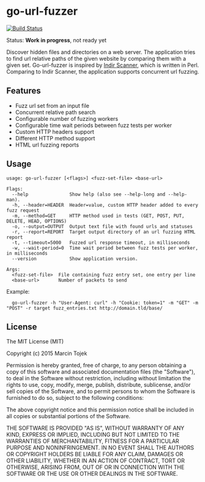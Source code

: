 # go-url-fuzzer

[![Build Status](https://travis-ci.org/mtojek/go-url-fuzzer.svg?branch=master)](https://travis-ci.org/mtojek/go-url-fuzzer)

Status: **Work in progress**, not ready yet

Discover hidden files and directories on a web server. The application tries to find url relative paths of the given website by comparing them with a given set. Go-url-fuzzer is inspired by [Indir Scanner](http://indir.uw-team.org/), which is written in Perl. Comparing to Indir Scanner, the application supports concurrent url fuzzing.

## Features

* Fuzz url set from an input file
* Concurrent relative path search
* Configurable number of fuzzing workers
* Configurable time wait periods between fuzz tests per worker
* Custom HTTP headers support
* Different HTTP method support
* HTML url fuzzing reports

## Usage

~~~
usage: go-url-fuzzer [<flags>] <fuzz-set-file> <base-url>

Flags:
  --help               Show help (also see --help-long and --help-man).
  -h, --header=HEADER  Header=value, custom HTTP header added to every fuzz request
  -m, --method=GET     HTTP method used in tests (GET, POST, PUT, DELETE, HEAD, OPTIONS)
  -o, --output=OUTPUT  Output text file with found urls and statuses
  -r, --report=REPORT  Target output directory of an url fuzzing HTML report
  -t, --timeout=5000   Fuzzed url response timeout, in milliseconds
  -w, --wait-period=0  Time wait period between fuzz tests per worker, in milliseconds
  --version            Show application version.

Args:
  <fuzz-set-file>  File containing fuzz entry set, one entry per line
  <base-url>       Number of packets to send
~~~

Example:
~~~
  go-url-fuzzer -h "User-Agent: curl" -h "Cookie: token=1" -m "GET" -m "POST" -r target fuzz_entries.txt http://domain.tld/base/
~~~

## License

The MIT License (MIT)

Copyright (c) 2015 Marcin Tojek

Permission is hereby granted, free of charge, to any person obtaining a copy
of this software and associated documentation files (the "Software"), to deal
in the Software without restriction, including without limitation the rights
to use, copy, modify, merge, publish, distribute, sublicense, and/or sell
copies of the Software, and to permit persons to whom the Software is
furnished to do so, subject to the following conditions:

The above copyright notice and this permission notice shall be included in all
copies or substantial portions of the Software.

THE SOFTWARE IS PROVIDED "AS IS", WITHOUT WARRANTY OF ANY KIND, EXPRESS OR
IMPLIED, INCLUDING BUT NOT LIMITED TO THE WARRANTIES OF MERCHANTABILITY,
FITNESS FOR A PARTICULAR PURPOSE AND NONINFRINGEMENT. IN NO EVENT SHALL THE
AUTHORS OR COPYRIGHT HOLDERS BE LIABLE FOR ANY CLAIM, DAMAGES OR OTHER
LIABILITY, WHETHER IN AN ACTION OF CONTRACT, TORT OR OTHERWISE, ARISING FROM,
OUT OF OR IN CONNECTION WITH THE SOFTWARE OR THE USE OR OTHER DEALINGS IN THE
SOFTWARE.
